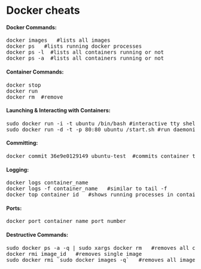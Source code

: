 Docker cheats
=============


<h4>Docker Commands:</h4>
<pre>
docker images   #lists all images 
docker ps   #lists running docker processes
docker ps -l  #lists all containers running or not
docker ps -a  #lists all containers running or not
</pre>

<h4>Container Commands:</h4>
<pre>
docker stop <container-id>
docker run <container-id>
docker rm <container-id> #remove
</pre>

<h4>Launching & Interacting with Containers:</h4>
<pre>
sudo docker run -i -t ubuntu /bin/bash #interactive tty shell 
sudo docker run -d -t -p 80:80 ubuntu /start.sh #run daemonized and expose port 80
</pre>

<h4>Committing:</h4>
<pre>
docker commit 36e9e0129149 ubuntu-test  #commits container to image
</pre>

<h4>Logging:</h4>
<pre>
docker logs container_name
docker logs -f container_name   #similar to tail -f
docker top container_id   #shows running processes in container
</pre>

<h4>Ports:</h4>
<pre>
docker port container_name port_number
</pre>

<h4>Destructive Commands:</h4>
<pre>
sudo docker ps -a -q | sudo xargs docker rm   #removes all containers
docker rmi image_id   #removes single image
sudo docker rmi `sudo docker images -q`   #removes all images
</pre>
